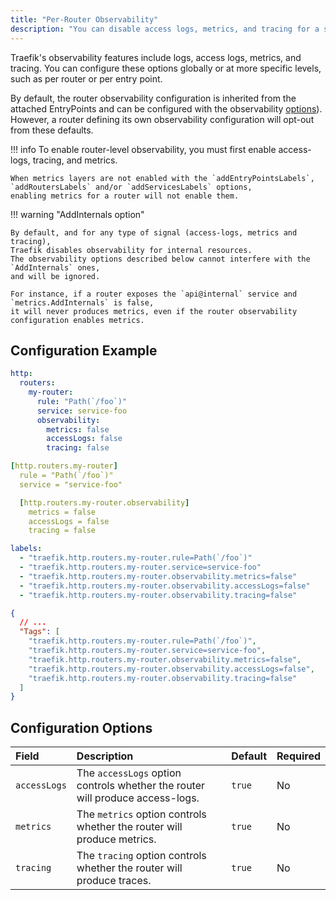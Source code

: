 ```yaml
---
title: "Per-Router Observability"
description: "You can disable access logs, metrics, and tracing for a specific entrypoint attached to a HTTP Router. Read the technical documentation."
---
```


Traefik's observability features include logs, access logs, metrics, and tracing. You can configure these options globally or at more specific levels, such as per router or per entry point.

By default, the router observability configuration is inherited from the attached EntryPoints and can be configured with the observability [options](../../../install-configuration/entrypoints.md#configuration-options)).
However, a router defining its own observability configuration will opt-out from these defaults.

!!! info
    To enable router-level observability, you must first enable access-logs, tracing, and metrics.

    When metrics layers are not enabled with the `addEntryPointsLabels`, `addRoutersLabels` and/or `addServicesLabels` options,
    enabling metrics for a router will not enable them.

!!! warning "AddInternals option"

    By default, and for any type of signal (access-logs, metrics and tracing),
    Traefik disables observability for internal resources.
    The observability options described below cannot interfere with the `AddInternals` ones,
    and will be ignored.

    For instance, if a router exposes the `api@internal` service and `metrics.AddInternals` is false,
    it will never produces metrics, even if the router observability configuration enables metrics.

## Configuration Example

```yaml tab="Structured (YAML)"
http:
  routers:
    my-router:
      rule: "Path(`/foo`)"
      service: service-foo
      observability:
        metrics: false
        accessLogs: false
        tracing: false
```

```yaml tab="Structured (TOML)"
[http.routers.my-router]
  rule = "Path(`/foo`)"
  service = "service-foo"

  [http.routers.my-router.observability]
    metrics = false
    accessLogs = false
    tracing = false
```

```yaml tab="Labels"
labels:
  - "traefik.http.routers.my-router.rule=Path(`/foo`)"
  - "traefik.http.routers.my-router.service=service-foo"
  - "traefik.http.routers.my-router.observability.metrics=false"
  - "traefik.http.routers.my-router.observability.accessLogs=false"
  - "traefik.http.routers.my-router.observability.tracing=false"
```

```json tab="Tags"
{
  // ...
  "Tags": [
    "traefik.http.routers.my-router.rule=Path(`/foo`)",
    "traefik.http.routers.my-router.service=service-foo",
    "traefik.http.routers.my-router.observability.metrics=false",
    "traefik.http.routers.my-router.observability.accessLogs=false",
    "traefik.http.routers.my-router.observability.tracing=false"
  ]
}
```

## Configuration Options

| Field | Description | Default | Required |
|:------|:------------|:--------|:---------|
| `accessLogs` | The `accessLogs` option controls whether the router will produce access-logs. | `true` | No |
| `metrics` | The `metrics` option controls whether the router will produce metrics. | `true` | No |
| `tracing` | The `tracing` option controls whether the router will produce traces. | `true` | No |
